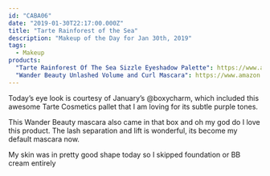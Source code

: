 ```yaml
---
id: "CABA06"
date: "2019-01-30T22:17:00.000Z"
title: "Tarte Rainforest of the Sea"
description: "Makeup of the Day for Jan 30th, 2019"
tags:
  - Makeup
products:
  "Tarte Rainforest Of The Sea Sizzle Eyeshadow Palette": https://www.amazon.com/exec/obidos/ASIN/B07FRZFHS3/curvyandtrans-20
  "Wander Beauty Unlashed Volume and Curl Mascara": https://www.amazon.com/exec/obidos/ASIN/B075BQGLXV/curvyandtrans-20
---
```

Today’s eye look is courtesy of January’s @boxycharm, which included this awesome Tarte Cosmetics pallet that I am loving for its subtle purple tones.

This Wander Beauty mascara also came in that box and oh my god do I love this product. The lash separation and lift is wonderful, its become my default mascara now.

My skin was in pretty good shape today so I skipped foundation or BB cream entirely
